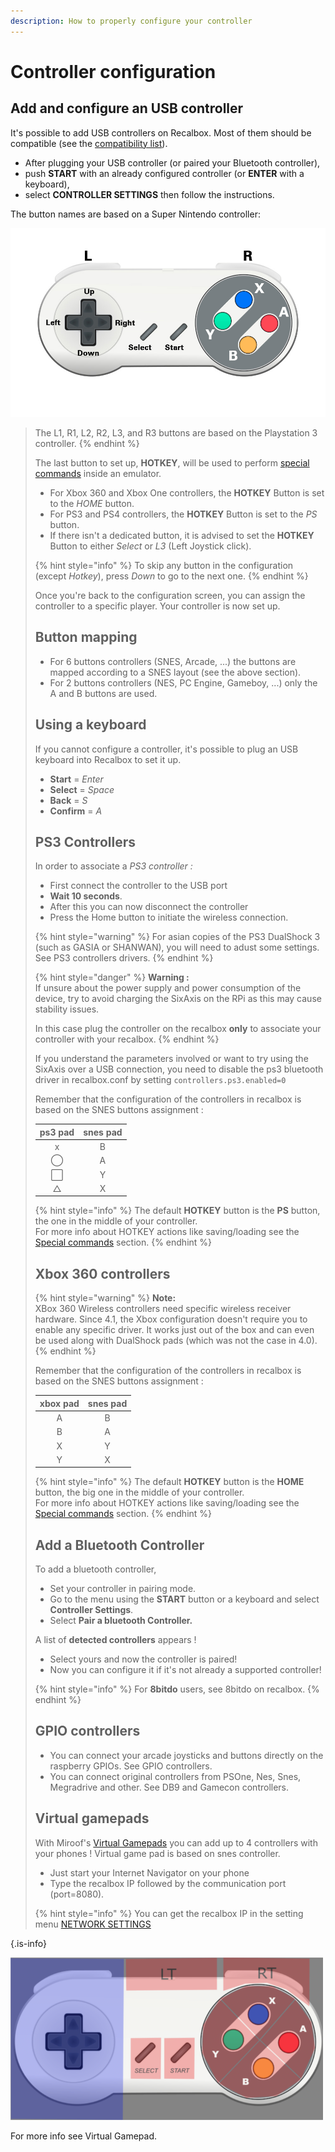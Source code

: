 ```yaml
---
description: How to properly configure your controller
---
```


# Controller configuration

## Add and configure an USB controller

It's possible to add USB controllers on Recalbox. Most of them should be compatible \(see the [compatibility list](/hardware-compatibility/compatible-devices/controller)\).

* After plugging your USB controller \(or paired your Bluetooth controller\), 
* push **START** with an already configured controller \(or **ENTER** with a keyboard\), 
* select **CONTROLLER SETTINGS** then follow the instructions.

The button names are based on a Super Nintendo controller:

![A Super Nintendo \(SNES\) controller](./1000px-snes_cont.jpg)


>The L1, R1, L2, R2, L3, and R3 buttons are based on the Playstation 3 controller.
>{% endhint %}
>
>The last button to set up,  **HOTKEY**, will be used to perform [special commands](during-the-game.md#special-commands) inside an emulator.
>
>* For Xbox 360 and Xbox One controllers, the **HOTKEY** Button is set to the _HOME_ button.
>* For PS3 and PS4 controllers, the **HOTKEY** Button is set to the _PS_ button.
>* If there isn't a dedicated button, it is advised to set the **HOTKEY** Button to either _Select_ or _L3_ \(Left Joystick click\).
>
>{% hint style="info" %}
>To skip any button in the configuration \(except _Hotkey_\), press _Down_ to go to the next one.
>{% endhint %}
>
>Once you're back to the configuration screen, you can assign the controller to a specific player. Your controller is now set up.
>
>## Button mapping
>
>* For 6 buttons controllers \(SNES, Arcade, ...\) the buttons are mapped according to a SNES layout \(see the above section\).
>* For 2 buttons controllers \(NES, PC Engine, Gameboy, ...\) only the A and B buttons are used.
>
>## Using a keyboard
>
>If you cannot configure a controller, it's possible to plug an USB keyboard into Recalbox to set it up.
>
>* **Start** = _Enter_
>* **Select** = _Space_
>* **Back** = _S_
>* **Confirm** = _A_
>
>## PS3 Controllers
>
>In order to associate a _PS3 controller :_
>
>* First connect the controller to the USB port 
>* **Wait 10 seconds**. 
>* After this you can now disconnect the controller 
>* Press the Home button to initiate the wireless connection.
>
>{% hint style="warning" %}
>For asian copies of the PS3 DualShock 3 \(such as GASIA or SHANWAN\), you will need to adust some settings.   
>See PS3 controllers drivers.
>{% endhint %}
>
>{% hint style="danger" %}
>**Warning :**   
>If unsure about the power supply and power consumption of the device, try to avoid charging the SixAxis on the RPi as this may cause stability issues.   
>  
>In this case plug the controller on the recalbox **only** to associate your controller with your recalbox.
>{% endhint %}
>
>If you understand the parameters involved or want to try using the SixAxis over a USB connection, you need to disable the ps3 bluetooth driver in recalbox.conf by setting `controllers.ps3.enabled=0`
>
>Remember that the configuration of the controllers in recalbox is based on the SNES buttons assignment :
>
>
>
>| ps3 pad | snes pad |
>| :---: | :---: |
>| x | B |
>| ◯ | A |
>| ⬜ | Y |
>| △ | X |
>
>{% hint style="info" %}
>The default **HOTKEY** button is the **PS** button, the one in the middle of your controller.  
>For more info about HOTKEY actions like saving/loading see the [Special commands](during-the-game.md#special-commands) section.
>{% endhint %}
>
>## Xbox 360 controllers
>
>{% hint style="warning" %}
>**Note:**   
>XBox 360 Wireless controllers need specific wireless receiver hardware. Since 4.1, the Xbox configuration doesn't require you to enable any specific driver. It works just out of the box and can even be used along with DualShock pads \(which was not the case in 4.0\).
>{% endhint %}
>
>Remember that the configuration of the controllers in recalbox is based on the SNES buttons assignment :
>
>| xbox pad | snes pad |
>| :---: | :---: |
>| A | B |
>| B | A |
>| X | Y |
>| Y | X |
>
>{% hint style="info" %}
>The default **HOTKEY** button is the **HOME** button, the big one in the middle of your controller.   
>For more info about HOTKEY actions like saving/loading see the [Special commands](during-the-game.md#special-commands) section.
>{% endhint %}
>
>## Add a Bluetooth Controller
>
>To add a bluetooth controller, 
>
>* Set your controller in pairing mode. 
>* Go to the menu using the **START** button or a keyboard and select **Controller Settings**.
>* Select **Pair a bluetooth Controller.**​
>
>A list of **detected controllers** appears !
>
>* Select yours and now the controller is paired! 
>* Now you can configure it if it's not already a supported controller!
>
>{% hint style="info" %}
>For **8bitdo** users, see 8bitdo on recalbox.
>{% endhint %}
>
>## GPIO controllers
>
>* You can connect your arcade joysticks and buttons directly on the raspberry GPIOs. See GPIO controllers.
>* You can connect original controllers from PSOne, Nes, Snes, Megradrive and other. See DB9 and Gamecon controllers.
>
>## Virtual gamepads
>
>With Miroof's [Virtual Gamepads](https://github.com/miroof/node-virtual-gamepads) you can add up to 4 controllers with your phones ! Virtual game pad is based on snes controller. 
>
>* Just start your Internet Navigator on your phone
>* Type the recalbox IP followed by the communication port \(port=8080\). 
>
>{% hint style="info" %}
>You can get the recalbox IP in the setting menu [NETWORK SETTINGS](emulationstation.md#6-network-settings)​
>
{.is-info}

![virtual gamepad touch zones](./virutalgamepad_touch_zones.png)

For more info see Virtual Gamepad.

